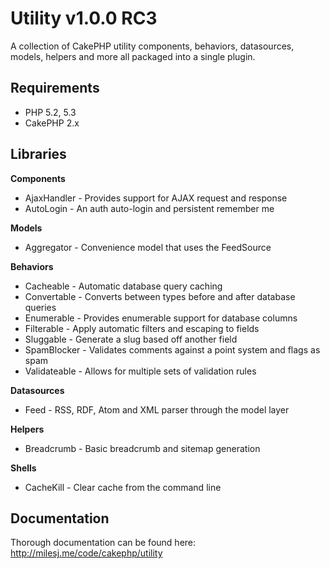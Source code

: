 # Utility v1.0.0 RC3 #

A collection of CakePHP utility components, behaviors, datasources, models, helpers and more all packaged into a single plugin.

## Requirements ##

* PHP 5.2, 5.3
* CakePHP 2.x

## Libraries ##

**Components**
* AjaxHandler - Provides support for AJAX request and response
* AutoLogin - An auth auto-login and persistent remember me

**Models**
* Aggregator - Convenience model that uses the FeedSource

**Behaviors**
* Cacheable - Automatic database query caching
* Convertable - Converts between types before and after database queries
* Enumerable - Provides enumerable support for database columns
* Filterable - Apply automatic filters and escaping to fields
* Sluggable - Generate a slug based off another field
* SpamBlocker - Validates comments against a point system and flags as spam
* Validateable - Allows for multiple sets of validation rules

**Datasources**
* Feed - RSS, RDF, Atom and XML parser through the model layer

**Helpers**
* Breadcrumb - Basic breadcrumb and sitemap generation

**Shells**
* CacheKill - Clear cache from the command line

## Documentation ##

Thorough documentation can be found here: http://milesj.me/code/cakephp/utility